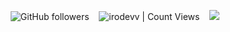 <div align="center">
  
<img alt="GitHub followers" src="https://img.shields.io/github/followers/irodevv?style=social"> &nbsp;&nbsp; <img alt="irodevv | Count Views" src="https://enemo786q3svfle.m.pipedream.net" />  &nbsp;&nbsp;  ![](https://img.shields.io/badge/dynamic/json?label=npm%20downloads&query=$.count&url=https://github-readme-npm-stats.vercel.app/api/downloads?author=irodevv)



</div>
